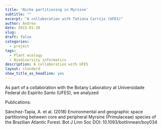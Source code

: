 ```yaml
---
title: 'Niche partitioning in Myrsine'
subtitle: ""
excerpt: "A collaboration with Tatiana Carrijo (UFES)"
author: Andrea
date: 2015-01-30
slug: 
draft: false
categories:
  - project
tags:
  - Plant ecology
  - Biodiversity informatics
description: A collaboration with UFES
layout: standard
show_title_as_headline: yes
---
```


As part of a collaboration with the Botany Laboratory at Universidade Federal do Espírito Santo (UFES), we analyzed 

Publications: 

Sánchez-Tapia, A. et al. (2018) Environmental and geographic space partitioning between core and peripheral Myrsine (Primulaceae) species of the Brazilian Atlantic Forest. Bot J Linn Soc DOI: 10.1093/botlinnean/boy034
 
